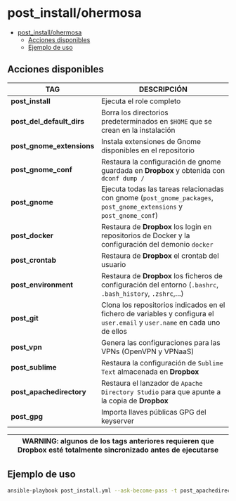 # post_install/ohermosa

- [post_install/ohermosa](#post_installohermosa)
  - [Acciones disponibles](#acciones-disponibles)
  - [Ejemplo de uso](#ejemplo-de-uso)

## Acciones disponibles

| **TAG** | **DESCRIPCIÓN** |
|------------|--------------|
| **post_install** | Ejecuta el role completo |
| **post_del_default_dirs** | Borra los directorios predeterminados en `$HOME` que se crean en la instalación |
| **post_gnome_extensions** | Instala extensiones de Gnome disponibles en el repositorio |
| **post_gnome_conf** | Restaura la configuración de gnome guardada en **Dropbox** y obtenida con `dconf dump /` |
| **post_gnome** | Ejecuta todas las tareas relacionadas con gnome (`post_gnome_packages`, `post_gnome_extensions` y `post_gnome_conf`) |
| **post_docker** | Restaura de **Dropbox** los login en repositorios de Docker y la configuración del demonio `docker` |
| **post_crontab** | Restaura de **Dropbox** el crontab del usuario |
| **post_environment** | Restaura de **Dropbox** los ficheros de configuración del entorno (`.bashrc`, `.bash_history`, `.zshrc`,...) |
| **post_git** | Clona los repositorios indicados en el fichero de variables y configura el `user.email` y `user.name` en cada uno de ellos |
| **post_vpn** | Genera las configuraciones para las VPNs (OpenVPN y VPNaaS) |
| **post_sublime** | Restaura la configuración de `Sublime Text` almacenada en **Dropbox** |
| **post_apachedirectory** | Restaura el lanzador de `Apache Directory Studio` para que apunte a la copia de **Dropbox** |
| **post_gpg** | Importa llaves públicas GPG del keyserver |

| **WARNING**: algunos de los tags anteriores requieren que **Dropbox** esté totalmente sincronizado antes de ejecutarse |
| --- |

## Ejemplo de uso

```bash
ansible-playbook post_install.yml --ask-become-pass -t post_apachedirectory -e post_install_user=ohermosa
```
